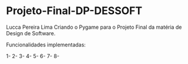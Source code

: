 # Projeto-Final-DP-DESSOFT
Lucca Pereira Lima
Criando o Pygame para o Projeto Final da matéria de Design de Software.


Funcionalidades implementadas:

1-
2-
3-
4-
5-
6-
7-
8-
